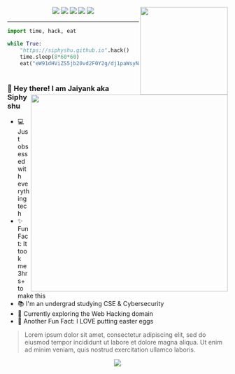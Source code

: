 <div align='center'>
<img align='right' src='https://thumbs.gfycat.com/ScratchyAlertBergerpicard-max-1mb.gif' width='200'>

<p>
  <img src="https://raw.githubusercontent.com/siphyshu/siphyshu/main/badges/last-major-release.svg">
  <img src="https://raw.githubusercontent.com/siphyshu/siphyshu/main/badges/status-barely managing-informational.svg">
  <img src="https://raw.githubusercontent.com/siphyshu/siphyshu/main/badges/vulnerabilities-roaches-red.svg">
  <img src="https://raw.githubusercontent.com/siphyshu/siphyshu/main/badges/code quality-A for effort-success.svg">
  <img src="https://raw.githubusercontent.com/siphyshu/siphyshu/main/badges/remarks-pls hire-lightgrey.svg">
</p>
  
---
  
</div>

```python
import time, hack, eat

while True:
    "https://siphyshu.github.io".hack()
    time.sleep(8*60*60)
    eat("eW91dHViZS5jb20vd2F0Y2g/dj1paWsyNXdxSXVGbw==")
````

<h1></h1>

<div>
  <a href="https://siphyshu.github.io/" target="_blank"><img align='right' src='https://user-images.githubusercontent.com/52672162/145477139-a6965231-149c-496d-8629-b73a7a20a5a8.png' width=450></a>

  ### 🌴 Hey there! I am Jaiyank aka Siphyshu
  - 💻 Just obsessed with everything tech
  - ✨ Fun Fact: It took me 3hrs+ to make this
  - 📚 I'm an undergrad studying CSE & Cybersecurity
  - 👀 Currently exploring the Web Hacking domain
  - 🍭 Another Fun Fact: I LOVE putting easter eggs
  
  > Lorem ipsum dolor sit amet, consectetur adipiscing elit, sed do eiusmod tempor incididunt ut labore et dolore magna aliqua. Ut enim ad minim veniam, quis nostrud exercitation ullamco laboris.
  
</div>

<p align='center'><img src='https://raw.githubusercontent.com/siphyshu/siphyshu/output/github-contribution-grid-snake.svg'></p>
